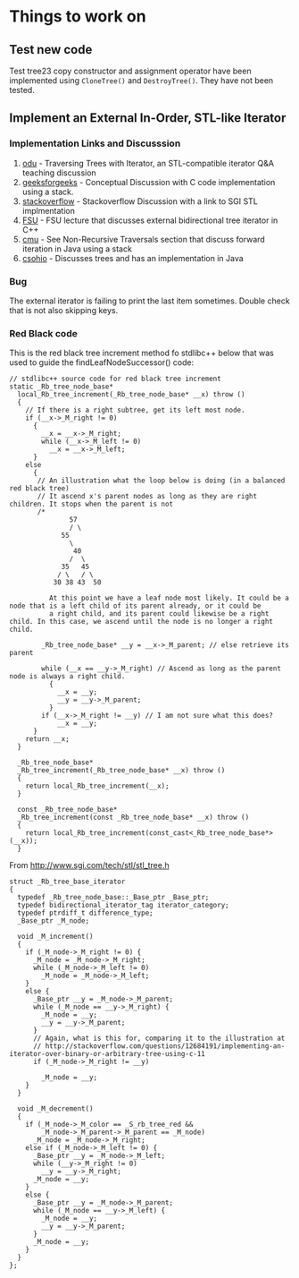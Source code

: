 # Things to work on

## Test new code

Test tree23 copy constructor and assignment operator have been implemented using `CloneTree()` and `DestroyTree()`. They have not been tested.

## Implement an External In-Order, STL-like Iterator

### Implementation Links and Discusssion

1. [odu] - Traversing Trees with Iterator, an STL-compatible iterator Q&A teaching discussion
2. [geeksforgeeks] - Conceptual Discussion with C code implementation using a stack.
3. [stackoverflow] - Stackoverflow Discussion with a link to SGI STL implmentation 
4. [FSU] - FSU lecture that discusses external bidirectional tree iterator in C++
5. [cmu] - See Non-Recursive Traversals section that discuss forward iteration in Java using a stack
6. [csohio] - Discusses trees and has an implementation in Java

[odu]: <https://secweb.cs.odu.edu/~zeil/cs361/web/website/Lectures/treetraversal/page/treetraversal.html> 
[geeksforgeeks]: <http://www.geeksforgeeks.org/inorder-tree-traversal-without-recursion/>
[stackoverflow]: <http://stackoverflow.com/questions/12684191/implementing-an-iterator-over-binary-or-arbitrary-tree-using-c-11>
[FSU]: <http://www.cs.fsu.edu/~lacher/courses/COP4530/lectures/binary_search_trees3/index.html?$$$slide05i.html$$$>
[cmu]: <https://www.cs.cmu.edu/~adamchik/15-121/lectures/Trees/trees.html>
[csohio]: <http://grail.cba.csuohio.edu/~matos/notes/cis-265/lecture-notes/11-26slide.pdf>

### Bug 

The external iterator is failing to print the last item sometimes. Double check that is not also skipping keys.

### Red Black code

This is the red black tree increment method fo stdlibc++ below that was used to guide the findLeafNodeSuccessor() code:

    // stdlibc++ source code for red black tree increment
    static _Rb_tree_node_base*
      local_Rb_tree_increment(_Rb_tree_node_base* __x) throw ()
      {
        // If there is a right subtree, get its left most node.
        if (__x->_M_right != 0) 
          {
            __x = __x->_M_right;
            while (__x->_M_left != 0)
              __x = __x->_M_left;
          }
        else
          {
           // An illustration what the loop below is doing (in a balanced red black tree)
           // It ascend x's parent nodes as long as they are right children. It stops when the parent is not 
           /*
                   57 
                   / \
                 55
                   \
                    40  
                   /  \
                 35   45
                / \   / \
               30 38 43  50 

              At this point we have a leaf node most likely. It could be a node that is a left child of its parent already, or it could be
              a right child, and its parent could likewise be a right child. In this case, we ascend until the node is no longer a right child.

            _Rb_tree_node_base* __y = __x->_M_parent; // else retrieve its parent 
           
            while (__x == __y->_M_right) // Ascend as long as the parent node is always a right child.
              {
                __x = __y;
                __y = __y->_M_parent;
              }
            if (__x->_M_right != __y) // I am not sure what this does?
                __x = __y;
          }
        return __x;
      }
    
      _Rb_tree_node_base*
      _Rb_tree_increment(_Rb_tree_node_base* __x) throw ()
      {
        return local_Rb_tree_increment(__x);
      }
    
      const _Rb_tree_node_base*
      _Rb_tree_increment(const _Rb_tree_node_base* __x) throw ()
      {
        return local_Rb_tree_increment(const_cast<_Rb_tree_node_base*>(__x));
      }

From http://www.sgi.com/tech/stl/stl_tree.h

    struct _Rb_tree_base_iterator
    {
      typedef _Rb_tree_node_base::_Base_ptr _Base_ptr;
      typedef bidirectional_iterator_tag iterator_category;
      typedef ptrdiff_t difference_type;
      _Base_ptr _M_node;
    
      void _M_increment()
      {
        if (_M_node->_M_right != 0) {
          _M_node = _M_node->_M_right;
          while (_M_node->_M_left != 0)
            _M_node = _M_node->_M_left;
        }
        else {
          _Base_ptr __y = _M_node->_M_parent;
          while (_M_node == __y->_M_right) {
            _M_node = __y;
            __y = __y->_M_parent;
          }
          // Again, what is this for, comparing it to the illustration at
          // http://stackoverflow.com/questions/12684191/implementing-an-iterator-over-binary-or-arbitrary-tree-using-c-11 
          if (_M_node->_M_right != __y) 

            _M_node = __y;
        }
      }
    
      void _M_decrement()
      {
        if (_M_node->_M_color == _S_rb_tree_red &&
            _M_node->_M_parent->_M_parent == _M_node)
          _M_node = _M_node->_M_right;
        else if (_M_node->_M_left != 0) {
          _Base_ptr __y = _M_node->_M_left;
          while (__y->_M_right != 0)
            __y = __y->_M_right;
          _M_node = __y;
        }
        else {
          _Base_ptr __y = _M_node->_M_parent;
          while (_M_node == __y->_M_left) {
            _M_node = __y;
            __y = __y->_M_parent;
          }
          _M_node = __y;
        }
      }
    };
    
